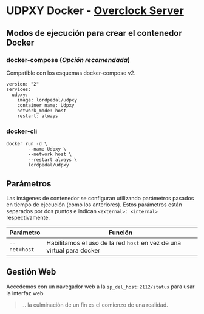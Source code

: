 # UDPXY Docker - [Overclock Server](https://lordpedal.github.io)

## Modos de ejecución para crear el contenedor Docker

### docker-compose (*Opción recomendada*)

Compatible con los esquemas docker-compose v2.

```
version: "2"
services:
  udpxy:
    image: lordpedal/udpxy
    container_name: Udpxy
    network_mode: host
    restart: always
```

### docker-cli

```
docker run -d \
        --name Udpxy \
        --network host \
        --restart always \
        lordpedal/udpxy
```

## Parámetros

Las imágenes de contenedor se configuran utilizando parámetros pasados en tiempo de ejecución (como los anteriores). 
Estos parámetros están separados por dos puntos e indican ``<external>: <internal>`` respectivamente. 

| Parámetro | Función |
| ------ | ------ |
| ``--net=host`` | Habilitamos el uso de la red ``host`` en vez de una virtual para docker |


## Gestión Web

Accedemos con un navegador web a la ``ip_del_host:2112/status`` para usar la interfaz web

> ... la culminación de un fin es el comienzo de una realidad.

